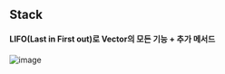 ## Stack
#### LIFO(Last in First out)로 Vector<E>의 모든 기능 + 추가 메서드 
  
![image](https://user-images.githubusercontent.com/11780795/153229939-95dd0c6a-91c4-443f-8a6b-95d19b114713.png)
